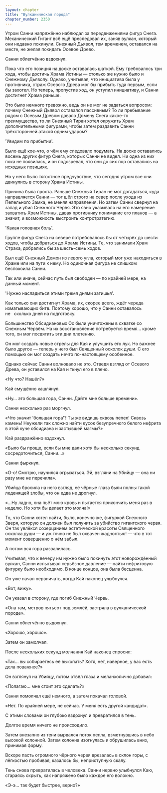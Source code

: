 ```yaml
---
layout: chapter
title: "Вулканическая порода"
chapter_number: 2350
---
```




Утром Санни напряжённо наблюдал за передвижениями фигур Снега. Механический Гигант всё ещё преследовал их, заняв вулкан, который они недавно покинули. Снежный Дьявол, тем временем, оставался на месте, не желая покидать Осевое Древо.

Санни облегчённо вздохнул.

Пока что его позиция на доске оставалась шаткой. Ему требовалось три хода, чтобы достичь Храма Истины — столько же нужно было и Снежному Дьяволу. Однако, учитывая, что инициатива была у противника, страж Осевого Древа мог бы прибыть туда первым, если бы захотел. Но теперь, пропустив ход, он уступил инициативу, и Санни достигнет Храма раньше.

Это было немного тревожно, ведь он не мог не задаться вопросом: почему Снежный Дьявол оставался пассивным? То ли пребывание рядом с Осевым Древом давало Домену Снега какое-то преимущество, то ли Снежный Тиран хотел окружить Храм дополнительными фигурами, чтобы затем раздавить Санни трёхсторонней атакой одним ударом?

'Увидим по прибытии'.

Было ещё кое-что, о чём ему следовало подумать. На доске оставались восемь других фигур Снега, которых Санни не видел. Ни одна из них пока не появилась, и он подозревал, что они до сих пор оставались на исходных позициях.

Но у него было тягостное предчувствие, что сегодня утром все они двинулись в сторону Храма Истины.

Причина была проста. Раньше Снежный Тиран не мог догадаться, куда направляется Санни — тот шёл строго на север после ухода из Пепельного Замка, не меняя направления. Но затем Санни свернул на запад и убил Снежного Червя. Это явно указывало на его намерение захватить Храм Истины, давая противнику понимание его планов — а значит, и возможность выстроить контрстратегию.

'Какая головная боль'.

Группе фигур Снега на севере потребовалось бы от четырёх до шести ходов, чтобы добраться до Храма Истины. Те, что занимали Храм Страха, добрались бы за шесть-семь ходов.

Был ещё Снежный Демон из левого угла, который мог уже находиться в Храме или на пути к нему. Но одиночная фигура не слишком беспокоила Санни.

Так или иначе, сейчас путь был свободен — по крайней мере, на данный момент.

'Нужно насладиться этими тремя днями затишья'.

Как только они достигнут Храма, их, скорее всего, ждёт череда изматывающих битв. Поэтому хорошо, что у Санни оставалось не   сколько дней на подготовку.

Большинство Обсидиановых Ос были уничтожены в схватке со Снежным Червём. На их восстановление потребуется время… кроме того, он мог посвятить эти дни плетению.

Он мог создать новые стрелы для Кая и улучшить его лук. Но важнее было другое — теперь у него был Священный осколок души. С его помощью он мог создать нечто по-настоящему особенное.

Однако сейчас Санни волновало не это. Отведя взгляд от Осевого Древа, он уставился на Кая и ткнул его в плечо.

«Ну что? Нашёл?»

Кай смущённо кашлянул.

«Ну… это большая гора, Санни. Дайте мне больше времени».

Санни несколько раз моргнул.

«Что значит 'большая гора'? Ты же видишь сквозь пепел! Сквозь камень! Неужели так сложно найти кусок безупречного белого нефрита в этой куче обсидиана и застывшей магмы?»

Кай раздражённо вздохнул.

«Было бы проще, если бы мне дали хотя бы несколько секунд сосредоточиться, Санни…»

Санни фыркнул.

«О-о! Смотрю, научился огрызаться. Эй, взгляни на Убийцу — она ни разу мне не перечила».

Убийца бросила на него взгляд, её чёрные глаза были полны такой леденящей злобы, что он едва не дрогнул.

«…Ну ладно, она пьёт мою кровь и пытается прикончить меня раз в неделю. Но хотя бы делает это молча!»

То, что Санни хотел найти, было, конечно же, фигуркой Снежного Зверя, которую он должен был получить за убийство гигантского червя. Он так увлёкся созерцанием эстетической красоты Священного осколка души — и уж точно не был охвачен жадностью! — что в тот момент совершенно о нём забыл.

А потом вся гора развалилась.

Учитывая, что к вечеру им нужно было покинуть этот новорождённый вулкан, Санни испытывал серьёзное давление — найти нефритовую фигурку было необходимо. В конце концов, она была бесценна.

Он уже начал нервничать, когда Кай наконец улыбнулся.

«Вот, вижу».

Он указал в сторону, где погиб Снежный Червь.

«Она там, метров пятьсот под землёй, застряла в вулканической породе».

Санни облегчённо выдохнул.

«Хорошо, хорошо».

Затем он замолчал.

После нескольких секунд молчания Кай наконец спросил:

«Так… вы собираетесь её выкопать? Хотя, нет, наверное, у вас есть дела поважнее?»

Он взглянул на Убийцу, потом отвёл глаза и меланхолично добавил:

«Полагаю… мне стоит это сделать?»

Санни помолчал ещё немного, а затем покачал головой.

«Нет. По крайней мере, не сейчас. У меня есть другой кандидат».

С этими словами он глубоко вздохнул и превратился в тень.

Долгое время ничего не происходило.

Затем внезапно из тени вырвался поток пепла, взметнувшись в небо высокой колонной. Затем колонна изогнулась и обрушилась вниз, принимая форму.

Вскоре пасть огромного чёрного червя врезалась в склон горы, с лёгкостью пробивая, казалось бы, неприступную скалу.

Тень снова превратилась в человека. Санни нервно улыбнулся Каю, стараясь скрыть, как напряжено было каждое его волокно.

«Э-э… так будет быстрее, верно?»

